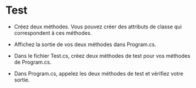 ﻿# Test
- Créez deux méthodes. Vous pouvez créer des attributs de classe qui correspondent
à ces méthodes.

- Affichez la sortie de vos deux méthodes dans Program.cs.

- Dans le fichier Test.cs, créez deux méthodes de test pour vos méthodes de Program.cs.

- Dans Program.cs, appelez les deux méthodes de test et vérifiez votre sortie.